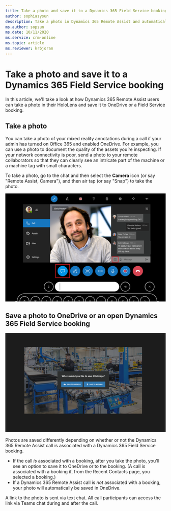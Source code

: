 ```yaml
---
title: Take a photo and save it to a Dynamics 365 Field Service booking in Dynamics 365 Remote Assist 
author: sophiasysun
description: Take a photo in Dynamics 365 Remote Assist and automatically save it to OneDrive to a Dynamics 365 Field Service booking 
ms.author: sopsun
ms.date: 10/11/2020
ms.service: crm-online
ms.topic: article
ms.reviewer: krbjoran
---
```


# Take a photo and save it to a Dynamics 365 Field Service booking

In this article, we'll take a look at how Dynamics 365 Remote Assist users can take a photo in their HoloLens and save it to OneDrive or a Field Service booking.

## Take a photo

You can take a photo of your mixed reality annotations during a call if your admin has turned on Office 365 and enabled OneDrive. For example, you can use a photo to document the quality of the assets you’re inspecting. If your network connectivity is poor, send a photo to your remote collaborators so that they can clearly see an intricate part of the machine or a machine tag with small characters.

To take a photo, go to the chat and then select the **Camera** icon (or say "Remote Assist, Camera"), and then air tap (or say "Snap") to take the photo.

![Screenshot take photos option in the chat.](media/take-photos-in-chat.png)

## Save a photo to OneDrive or an open Dynamics 365 Field Service booking

![Screenshot of the HoloLens field of view, showing an image with the option to save to OneDrive or save to booking.](media/remote-assist-field-service-save-image-HL.png)

Photos are saved differently depending on whether or not the Dynamics 365 Remote Assist call is associated with a Dynamics 365 Field Service booking.

- If the call *is* associated with a booking, after you take the photo, you'll see an option to save it to OneDrive or to the booking. (A call is associated with a booking if, from the Recent Contacts page, you selected a booking.)
- If a Dynamics 365 Remote Assist call is *not* associated with a booking, your photo will automatically be saved in OneDrive.

A link to the photo is sent via text chat. All call participants can access the link via Teams chat during and after the call.
